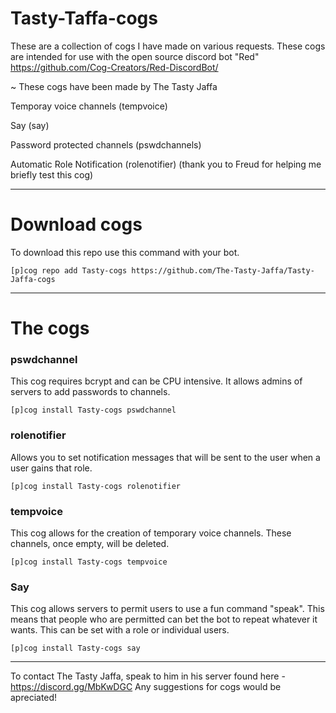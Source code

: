 # Tasty-Taffa-cogs
These are a collection of cogs I have made on various requests. These cogs are intended for use with the open source discord bot "Red" https://github.com/Cog-Creators/Red-DiscordBot/

~ These cogs have been made by The Tasty Jaffa

Temporay voice channels (tempvoice)
 
Say (say)

Password protected channels (pswdchannels)

Automatic Role Notification (rolenotifier) 
(thank you to Freud for helping me briefly test this cog)
 
***

# Download cogs
To download this repo use this command with your bot.

`[p]cog repo add Tasty-cogs https://github.com/The-Tasty-Jaffa/Tasty-Jaffa-cogs`


***

# The cogs

### pswdchannel
This cog requires bcrypt and can be CPU intensive. It allows admins of servers to add passwords to channels.

`[p]cog install Tasty-cogs pswdchannel`

### rolenotifier
Allows you to set notification messages that will be sent to the user when a user gains that role.

`[p]cog install Tasty-cogs rolenotifier`

### tempvoice
This cog allows for the creation of temporary voice channels. These channels, once empty, will be deleted.

`[p]cog install Tasty-cogs tempvoice`

### Say
This cog allows servers to permit users to use a fun command "speak". This means that people who are permitted can bet the bot to repeat whatever it wants. This can be set with a role or individual users.

`[p]cog install Tasty-cogs say`

***
 
To contact The Tasty Jaffa, speak to him in his server found here - https://discord.gg/MbKwDGC
Any suggestions for cogs would be apreciated! 
